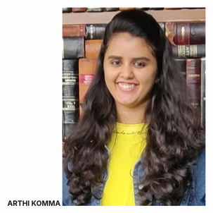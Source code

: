 ### ARTHI KOMMA                                                                                                                      ![](Picture1.jpg)
